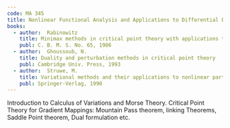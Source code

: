 ```yaml
---
code: MA 345
title: Nonlinear Functional Analysis and Applications to Differential Equations
books:
  - author:  Rabinowitz
    title: Minimax methods in critical point theory with applications to differential equations
    publ: C. B. M. S. No. 65, 1986
  - author:  Ghoussoub, N.
    title: Duality and perturbation methods in critical point theory
    publ: Cambridge Univ. Press, 1993
  - author:  Struwe, M.
    title: Variational methods and their applications to nonlinear partial differential equations and Hamiltonian Systems
    publ: Springer-Verlag, 1990
---
```


Introduction to Calculus of Variations and Morse Theory.
Critical Point Theory for Gradient Mappings: Mountain Pass theorem, linking
Theorems, Saddle Point theorem, Dual formulation etc.

